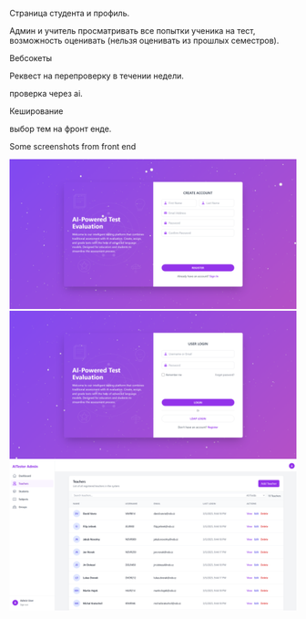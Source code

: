 Страница студента и профиль.

Админ и учитель просматривать все попытки ученика на тест, возможность оценивать (нельзя оценивать из прошлых семестров).

Вебсокеты

Реквест на перепроверку в течении недели.

проверка через ai.

Кеширование

выбор тем на фронт енде.

Some screenshots from front end

![fast :) preview](1.png)
![fast :) preview](2.png)
![fast :) preview](3.png)
